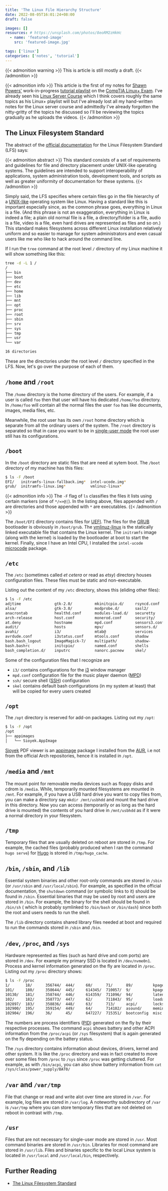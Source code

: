 ```yaml
---
title: 'The Linux File Hierarchy Structure'
date: 2022-08-05T16:01:24+08:00
draft: false

images: []
resources: # https://unsplash.com/photos/8eoRM2zHkHc
  - name: 'featured-image'
    src: 'featured-image.jpg'

tags: ['linux']
categories: ['notes', 'tutorial']
---
```


{{< admonition warning >}}
This is article is still mostly a draft.
{{< /admonition >}}

{{< admonition info >}}
This article is the first of my notes for [Shawn
Powers'](https://www.youtube.com/c/shawnp0wers) work-in-progress [tutorial
playlist](https://www.youtube.com/playlist?list=PL78ppT-_wOmuwT9idLvuoKOn6UYurFKCp)
on the [CompTIA Linux+
Exam](https://partners.comptia.org/certifications/linux). I've already seen his
[Linux Server Course](https://www.youtube.com/watch?v=WMy3OzvBWc0) which I
think covers roughly the same topics as his Linux+ playlist will but I've
already lost all my hand-written notes for the Linux server course and admittedly
I've already forgotten the nitty-gritty of the topics he discussed so I'll be
reviewing the topics gradually as he uploads the videos.
{{< /admonition >}}

## The Linux Filesystem Standard

The abstract of the [official
documentation](https://refspecs.linuxfoundation.org/fhs.shtml) for the Linux
Filesystem Standard (LFS) says:

{{< admonition abstract >}}
This standard consists of a set of requirements and guidelines for file and
directory placement under UNIX-like operating systems. The guidelines are
intended to support interoperability of applications, system administration
tools, development tools, and scripts as well as greater uniformity of
documentation for these systems.
{{< /admonition >}}

Simply said, the LFS specifies where certain files go in the file hierarchy of
a [UNIX-like](https://en.wikipedia.org/wiki/Unix-like) operating system like
Linux. Having a standard like this is important especially since, as the common
phrase goes, everything in Linux is a file. (And this phrase is not an
exaggeration, everything in Linux is indeed a file; a plain old normal file is
a file, a directory/folder is a file, audio is a file, video is a file, even
hard drives are represented as files and so on.) This standard makes
filesystems across different Linux installation relatively uniform and so
easier to manage for system administrators and even casual users like me who
like to hack around the command line.

If I run the `tree` command at the root level `/` directory of my Linux machine it
will show something like this:

```bash
tree -d -L 1 /
/
├── bin
├── boot
├── dev
├── etc
├── home
├── lib
├── mnt
├── opt
├── proc
├── root
├── sbin
├── srv
├── sys
├── tmp
├── usr
└── var

16 directories
```

These are the directories under the root level `/` directory specified in the LFS.
Now, let's go over the purpose of each of them.

## `/home` and `/root`

The `/home` directory is the home directory of the users. For example, if a
user is called `foo` then that user will have his dedicated `/home/foo`
directory. In `/home/foo` will contain all the normal files the user `foo` has
like documents, images, media files, etc.

Meanwhile, the root user has its own `/root` home directory which is separate
from all the ordinary users of the system. The `/root` directory is separated
so that in case you want to be in [single-user
mode](https://en.wikipedia.org/wiki/Single-user_mode) the root user still has
its configurations.

## `/boot`

In the `/boot` directory are static files that are need at sytem boot. The `/boot`
directory of my machine has this files:

```bash
$ ls -F /boot
EFI/   initramfs-linux-fallback.img*  intel-ucode.img*
grub/  initramfs-linux.img*           vmlinuz-linux*
```

{{< admonition info >}}
The `-F` flag of `ls` classifies the files it lists using certain markers (one
of `*/=>@|`). In the listing above, files appended with `/` are directories and
those appended with `*` are executables.
{{< /admonition >}}

The `/boot/EFI` directory contains files for
[UEFI](https://en.wikipedia.org/wiki/UEFI). The files for the
[GRUB](https://en.wikipedia.org/wiki/GNU_GRUB) bootloader is obviously in
`/boot/grub`. The [vmlinuz-linux](https://en.wikipedia.org/wiki/Vmlinux) is the
statically linked executable file that contains the Linux kernel. The
`initramfs` image (along with the kernel) is loaded by the bootloader at boot
to start the kernel. Finally, since I have an Intel CPU, I installed the
`intel-ucode` [microcode](https://en.wikipedia.org/wiki/Microcode) package.

## `/etc`

The `/etc` (sometimes called _et cetera_ or read as _etsy_) directory houses
configuration files. These files must be static and non-executable.

Listing out the content of my `/etc` directory, shows this (eliding other files):

```bash
$ ls -F /etc
adjtime               gtk-2.0/          mkinitcpio.d/     rsyncd.conf
alsa/                 gtk-3.0/          modprobe.d/       sasl2/
anacrontab            healthd.conf      modules-load.d/   securetty
arch-release          host.conf         monerod.conf      security/
at.deny               hostname          mpd.conf          sensors3.conf
audit/                hosts             mpv/              sensors.d/
avahi/                i3/               mtab@             services
avrdude.conf          i3status.conf     mtools.conf       shadow
bash.bash_logout      ImageMagick-7/    multipath/        shadow-
bash.bashrc           initcpio/         named.conf        shells
bash_completion.d/    inputrc           nanorc.pacnew     skel/
```

Some of the configuration files that I recognize are

- `i3/` contains configurations for the [i3](https//i3wm.org/) window manager
- `mpd.conf` configuration file for the music player daemon
  ([MPD](https//www.musicpd.org/))
- `ssh/` secure shell ([SSH](https//en.wikipedia.org/wiki/Secure_Shell))
  configuration
- `skel` contains default bash configurations (in my system at least) that
  will be copied for every users created

## `/opt`

The `/opt` directory is reserved for add-on packages. Listing out my `/opt`:

```bash
$ ls -F /opt
/opt
├── appimages
│   └── Sioyek.AppImage
```

[Sioyek](https://github.com/ahrm/sioyek) PDF viewer is an
[appimage](https://docs.appimage.org/introduction/index.html) package I
installed from the [AUR](https://aur.archlinux.org/), i.e not from the official
Arch repositories, hence it is installed in `/opt`.

## `/media` and `/mnt`

The mount point for removable media devices such as floppy disks and cdrom is
`/media`. While, temporarily mounted filesystems are mounted in `/mnt`. For
example, if you have a USB hard drive you want to copy files from, you can make
a directory say `mkdir /mnt/usbhdd` and mount the hard drive in this directory.
Now you can access (temporarily or as long as the hard drive is mounted) the
contents of you hard drive in `/mnt/usbhdd` as if it were a normal directory in
your filesystem.

## `/tmp`

Temporary files that are usually deleted on reboot are stored in `/tmp`. For
example, the cached files (probably produced when I ran the command `hugo serve`) for [Hugo](https://gohugo.io) is stored in `/tmp/hugo_cache`.

## `/bin`, `/sbin`, and `/lib`

Essential system binaries and other root-only commands are stored in `/sbin`
(or `/usr/sbin` and `/usr/local/sbin`). For example, as specified in the
official documentation, the `shutdown` command (or symbolic links to it) should
be found in `/sbin`. Essential binaries that may be used by root and users are
stored in `/bin`. For example, the binary for the shell should be found in
`/bin/sh` ( which is probably symlinked to `/bin/bash` or `/bin/dash`) since
both the root and users needs to run the shell.

The `/lib` directory contains shared library files needed at boot and required
to run the commands stored in `/sbin` and `/bin`.

## `/dev`, `/proc`, and `/sys`

Hardware represented as files (such as hard drive and com ports) are stored in
`/dev`. For example my primary SSD is located in `/dev/nvme0n1`. Process and kernel information generated on the fly are located in `/proc`. Listing out my `/proc` directory shows:

```bash
$ ls -F /proc
1/	     18/	  356744/  444/     60/      71/      89/	      kpagecount
101/	 180/	  358644/  445/     614345/  710057/  9/	      kpageflags
10130/	 181/	  358744/  446/     614359/  711096/  94/	      latency_stats
102/	 182/	  358773/  447/     62/      711843/  95/	      loadavg
102897/  183/	  358836/  448/     63/      713/     acpi/	      locks
102900/  195/	  359154/  449/     64/      714102/  asound/	  meminfo
102904/  196/	  36/	   45/	    647227/  715351/  bootconfig  misc
```

The numbers are process identifiers
([PID](https://en.wikipedia.org/wiki/Process_identifier)) generated on the fly
by their respective processes. The command `acpi` shows battery and other ACPI
information from the `/proc/acpi` (or `/sys` filesystem) that is again
generated on the fly depending on the battery status.

The `/sys` directory contains information about devices, drivers, kernel and
other system. It is like the `/proc` directory and was in fact created to move
over some files from `/proc` to `/sys` since `/proc` was getting cluttered. For
example, as with `/bin/acpi`, you can also show battery information from `cat /sys/class/power_supply/BAT0/`

## `/var` and `/var/tmp`

File that change or read and write alot over time are stored in `/var`. For
example, log files are stored in `/var/log`. A noteworthy subdirectory of
`/var` is `/var/tmp` where you can store temporary files that are not deleted
on reboot in contrast with `/tmp`.

## `/usr`

Files that are not necessary for single-user mode are stored in `/usr`. Most
command binaries are stored in `/usr/bin`. Libraries for most command are
stored in `/usr/lib`. Files and binaries specific to the local Linux system is
located in `/usr/local` and `/usr/local/bin`, respectively.

## Further Reading

- [The Linux Filesystem Standard](https://refspecs.linuxfoundation.org/fhs.shtml)
